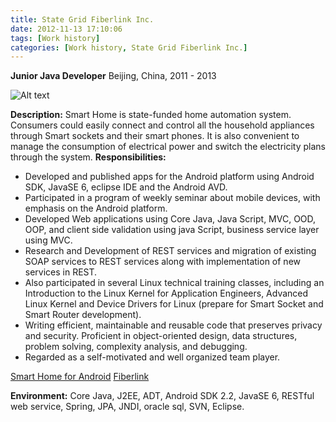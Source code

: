 ```yaml
---
title: State Grid Fiberlink Inc.
date: 2012-11-13 17:10:06
tags: [Work history]
categories: [Work history, State Grid Fiberlink Inc.]
---
```


**Junior Java Developer**
Beijing, China, 2011 - 2013

![Alt text](http://og2api1gp.bkt.clouddn.com/static/images/fiberlink.jpeg "Optional title")


**Description:** Smart Home is state-funded home automation system. Consumers could easily connect and control all the household appliances through Smart sockets and their smart phones. It is also convenient to manage the consumption of electrical power and switch the electricity plans through the system.
**Responsibilities:**

* Developed and published apps for the Android platform using Android SDK, JavaSE 6, eclipse IDE and the Android AVD.
* Participated in a program of weekly seminar about mobile devices, with emphasis on the Android platform.
* Developed Web applications using Core Java, Java Script, MVC, OOD, OOP, and client side validation using java Script, business service layer using MVC.
* Research and Development of REST services and migration of existing SOAP services to REST services along with implementation of new services in REST.
*  Also participated in several Linux technical training classes, including an Introduction to the Linux Kernel for Application Engineers, Advanced Linux Kernel and Device Drivers for Linux (prepare for Smart Socket and Smart Router development).
*  Writing efficient, maintainable and reusable code that preserves privacy and security. Proficient in object-oriented design, data structures, problem solving, complexity analysis, and debugging.
* Regarded as a self-motivated and well organized team player.

[Smart Home for Android](http://www.wandoujia.com/apps/com.smartlife.mobile)
[Fiberlink](http://gdtj.dlzb.com)

**Environment:** Core Java, J2EE, ADT, Android SDK 2.2, JavaSE 6, RESTful web service, Spring, JPA, JNDI, oracle sql, SVN, Eclipse.
